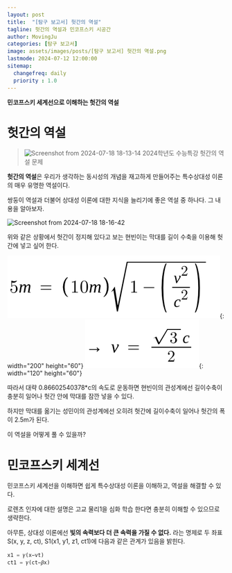 ```yaml
---
layout: post
title:  "[탐구 보고서] 헛간의 역설"
tagline: 헛간의 역설과 민코프스키 시공간
author: MovingJu
categories: [탐구 보고서]
image: assets/images/posts/[탐구 보고서] 헛간의 역설.png
lastmode: 2024-07-12 12:00:00
sitemap:
  changefreq: daily
  priority : 1.0
---
```


**민코프스키 세계선으로 이해하는 헛간의 역설**

# 헛간의 역설

>![Screenshot from 2024-07-18 18-13-14](https://github.com/user-attachments/assets/abdc97dc-d262-48f8-999d-d91b1d063e1a)
>2024학년도 수능특강 헛간의 역설 문제

**헛간의 역설**은 우리가 생각하는 동시성의 개념을 재고하게 만들어주는 특수상대성 이론의 매우 유명한 역설이다.

쌍둥이 역설과 더불어 상대성 이론에 대한 지식을 늘리기에 좋은 역설 중 하나다. 그 내용을 알아보자.

![Screenshot from 2024-07-18 18-16-42](https://github.com/user-attachments/assets/a931530b-ac42-4c5f-a6d2-c3f5b62869b4)

위와 같은 상황에서 헛간이 정지해 있다고 보는 현빈이는 막대를 길이 수축을 이용해 헛간에 넣고 싶어 한다.

![alt text](image.png){: width="200" height="60"}    ![alt text](image-1.png){: width="120" height="60"}

따라서 대략 0.86602540378*c의 속도로 운동하면 현빈이의 관성계에선 길이수축이 충분히 일어나 헛간 안에 막대를 잠깐 넣을 수 있다.

하지만 막대를 옮기는 성민이의 관성계에선 오히려 헛간에 길이수축이 일어나 헛간의 폭이 2.5m가 된다.

이 역설을 어떻게 풀 수 있을까?

# 민코프스키 세계선

민코프스키 세계선을 이해하면 쉽게 특수상대성 이론을 이해하고, 역설을 해결할 수 있다.

로렌츠 인자에 대한 설명은 고교 물리1을 심화 학습 한다면 충분히 이해할 수 있으므로 생략한다. 

아무튼, 상대성 이론에선 **빛의 속력보다 더 큰 속력을 가질 수 없다.** 라는 명제로 두 좌표 S(x, y, z, ct), S1(x1, y1, z1, ct1)에 다음과 같은 관계가 있음을 밝힌다.

```python
x1 = 𝛾(x−vt)
ct1 = 𝛾(ct−𝛽x)
```

